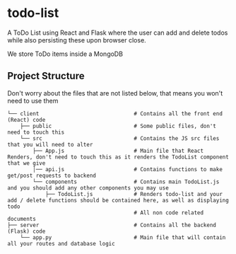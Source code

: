 # todo-list
A ToDo List using React and Flask where the user can add and delete todos while also persisting these upon browser close.

We store ToDo items inside a MongoDB

## Project Structure

Don't worry about the files that are not listed below, that means you won't need to use them

```
└── client                              # Contains all the front end (React) code
    ├── public                          # Some public files, don't need to touch this 
    └── src                             # Contains the JS src files that you will need to alter
        ├── App.js                      # Main file that React Renders, don't need to touch this as it renders the TodoList component that we give 
        │── api.js                      # Contains functions to make get/post requests to backend
        └── components                  # Contains main TodoList.js and you should add any other components you may use
            ├── TodoList.js             # Renders todo-list and your add / delete functions should be contained here, as well as displaying todo
                                        # All non code related documents
├── server                              # Contains all the backend (Flask) code
    └── app.py                          # Main file that will contain all your routes and database logic
```

